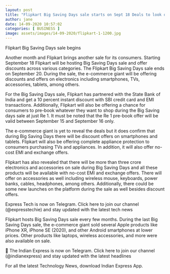 ```yaml
---
layout: post
title: "Flipkart Big Saving Days sale starts on Sept 18 Deals to look out for"
author: jane 
date: 14-09-2020 10:57:02 
categories: [ BUSINESS ] 
image: assets/images/14-09-2020/flipkart-1-1200.jpg
---
```

Flipkart Big Saving Days sale begins

Another month and Flipkart brings another sale for its consumers. Starting September 18 Flipkart will be hosting Big Saving Days sale and offer discounts across various categories. The Flipkart Big Saving Days sale ends on September 20. During the sale, the e-commerce giant will be offering discounts and offers on electronics including smartphones, TVs, accessories, tablets, among others.

For the Big Saving Days sale, Flipkart has partnered with the State Bank of India and get a 10 percent instant discount with SBI credit card and EMI transactions. Additionally, Flipkart will also be offering a chance for consumers to pre-book whatever they want to shop during the Big Saving days sale at just Re 1. It must be noted that the Re 1 pre-book offer will be valid between September 15 and September 16 only.

The e-commerce giant is yet to reveal the deals but it does confirm that during Big Saving Days there will be discount offers on smartphones and tablets. Flipkart will also be offering complete appliance protection to consumers purchasing TVs and appliances. In addition, it will also offer no-cost EMI and exchange offers.

Flipkart has also revealed that there will be more than three crore electronics and accessories on sale during Big Saving Days and all these products will be available with no-cost EMI and exchange offers. There will offer on accessories as well including wireless mouse, keyboards, power banks, cables, headphones, among others. Additionally, there could be some new launches on the platform during the sale as well besides discount offers.

Express Tech is now on Telegram. Click here to join our channel (@expresstechie) and stay updated with the latest tech news

Flipkart hosts Big Saving Days sale every few months. During the last Big Saving Days sale, the e-commerce giant sold several Apple products like iPhone XR, iPhone SE (2020), and other Android smartphones at lower prices. Other products like laptops, wireless accessories, and more were also available on sale.

📣 The Indian Express is now on Telegram. Click here to join our channel (@indianexpress) and stay updated with the latest headlines

For all the latest Technology News, download Indian Express App.